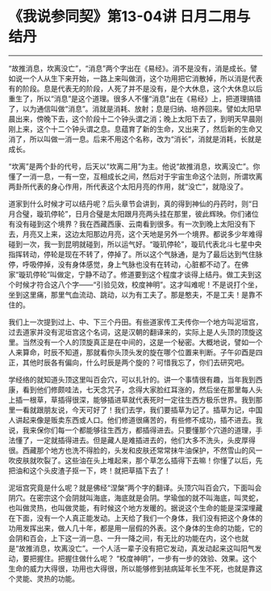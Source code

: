 # 《我说参同契》第13-04讲 日月二用与结丹

------

“故推消息，坎离没亡”，“消息”两个字出在《易经》。消不是没有，消是成长。譬如说一个人从生下来开始，一路上来叫做消，这个功用把它消散掉，所以消是代表有的阶段。息是代表无的阶段，人死了并不是没有，是个大休息，这个大休息以后重生了，所以“消息”是这个道理。很多人不懂“消息”出在《易经》上，把道理搞错了，以为通信叫做“消息”。消就是消耗、放射；息是归纳、培养回来。譬如太阳早晨出来，傍晚下去，这个阶段十二个钟头谓之消；晚上太阳下去了，到明天早晨刚刚上来，这个十二个钟头谓之息。息蕴育了新的生命，又出来了，然后新的生命又消了，所以叫做一消一息。后来不用这个名称，改为“消长”，消就是消耗，长就是成长。

“坎离”是两个卦的代号，后天以“坎离二用”为主。他说“故推消息，坎离没亡”。你懂了一消一息，一有一空，互相成长之间，然后对于宇宙生命这个法则，所谓坎离两卦所代表的身心作用，所代表这个太阳月亮的作用，就“没亡”，就隐没了。

道家到什么时候才可以结丹呢？后头章节会讲到，真的得到神仙的丹药时，则“日月合璧，璇玑停轮”，日月合璧是太阳跟月亮两头挂在那里，彼此辉映。你们诸位有没有碰到这个境界？我在西藏西康、云南看到很多。有一次到晚上太阳没有下去，月亮又上来，这边太阳那边月亮，这个天地是另外一个境界。都说多少年难得碰到一次，我一到昆明就碰到，所以运气好。“璇玑停轮”，璇玑代表北斗七星中央指挥转动，停轮是现在不转了，停掉了。所以这个气脉通，是为了最后达到气住脉停，呼吸停掉，没有身体感觉，身上气脉也没有在转动，心脏都不动了。在佛家“璇玑停轮”叫做定，宁静不动了。修道要到这个程度才谈得上结丹。做工夫到这个时候才符合这八个字——“引验见效，校度神明”。这才叫难呢！不是说打个坐，坐到这里痛，那里气血流动、跳动，以为有工夫了。那是憨夫，不是工夫！是靠不住的。

我们上一次提到过上、中、下三个丹田。有些道家传工夫传你一个地方叫泥垣宫，过去道家并没有泥垣宫这个名词，这是汉朝的翻译来的，实际上是人头顶的顶旋这里。当然没有一个人的顶旋真正是在中间的，这是一个秘密。大概地说，譬如一个人来算命，时辰不知道，那就看你头顶头发的旋在哪个位置来判断。子午卯酉是四正，其他时辰各有偏向，什么时辰是两个旋的？可惜我忘了，你们去研究吧。

学经络的就知道头顶这里叫百会穴，可以扎针的。讲一个事情很有趣，当年我到西康，看到他们修颇哇法，七天念咒子，念得大家脸红耳涨的，然后坐在那里每人头上插一根草，草插得很深，能够插进草就代表死时一定往生西方极乐世界。我到那里一看就跟朋友说，今天可好了！我们去学，我们要插草为记了。插草为记，中国人讲起来像是贩卖东西或人口。他们修道很痛苦的，有些修不成功，插不进去。我说，我来保你们每一个都能够往生西方，都插得进去。只要懂那个穴道的道理，手法懂了，一定就插得进去。但是藏人是难插进去的，他们大多不洗头，头皮厚得很。西藏那个地方也洗不得脸的，头发和皮肤还常常抹牛油保护，不然雪山的风一吹皮肤就吹裂了。这些油在头上堆起来，那个草怎么插得下去嘛！你懂了以后，先把油和这个头皮渣子抠一下，咚！就把草插下去了！

泥垣宫究竟是什么呢？就是佛经“涅槃”两个字的翻译。头顶穴叫百会穴，下面叫会阴穴。在密宗这个会阴就叫海底，海底就是会阴。学瑜伽的就不叫海底，叫灵蛇，也叫做灵热，也叫做灵能，有时候这个地方发暖的。据说这个生命的能是深深埋藏在下面，没有一个人真正能发动。上天给了我们一个身体，我们没有把这个身体的功用发挥出来，做人几十年，都是用一层假的外表。这个身体的生命的功能，它的会阴和百会，上下这一消一息、一升一降之间，有无比的功能在内，这个也就是“故推消息，坎离没亡”。一个人活一辈子没有把它发动，真发动起来这叫阳气发动，要把握住。把握住做什么呢？ “校度神明”，一步有一步的效验、效果。这个生命的威力大得很，功用也大得很，所以能够修到袪病延年长生不死，也就是靠这个灵能、灵热的功能。